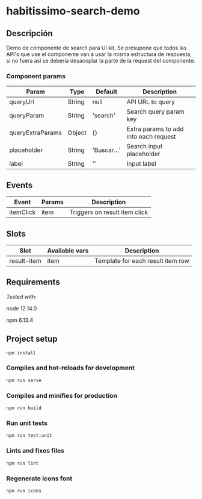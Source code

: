 # habitissimo-search-demo

## Descripción

Demo de componente de search para UI kit. Se presupone que todos las API's que use el componente van a usar la misma estructura de respuesta, si no fuera así se debería desacoplar la parte de la request del componente.

### Component params

| Param            | Type   | Default     | Description                           |
|------------------|--------|-------------|---------------------------------------|
| queryUrl         | String | null        | API URL to query                      |
| queryParam       | String | 'search'    | Search query param key                |
| queryExtraParams | Object | {}          | Extra params to add into each request |
| placeholder      | String | 'Buscar...' | Search input placeholder              |
| label            | String | ''          | Input label                           |

## Events

| Event     | Params | Description                   |
|-----------|--------|-------------------------------|
| itemClick | item   | Triggers on result item click |

## Slots

 | Slot        | Available vars | Description                       |
 |-------------|----------------|-----------------------------------|
 | result-item | item           | Template for each result item row |

## Requirements

*Tested with:*

node 12.14.0

npm 6.13.4

## Project setup
```
npm install
```

### Compiles and hot-reloads for development
```
npm run serve
```

### Compiles and minifies for production
```
npm run build
```

### Run unit tests
```
npm run test:unit
```

### Lints and fixes files
```
npm run lint
```

### Regenerate icons font
```
npm run icons
```
